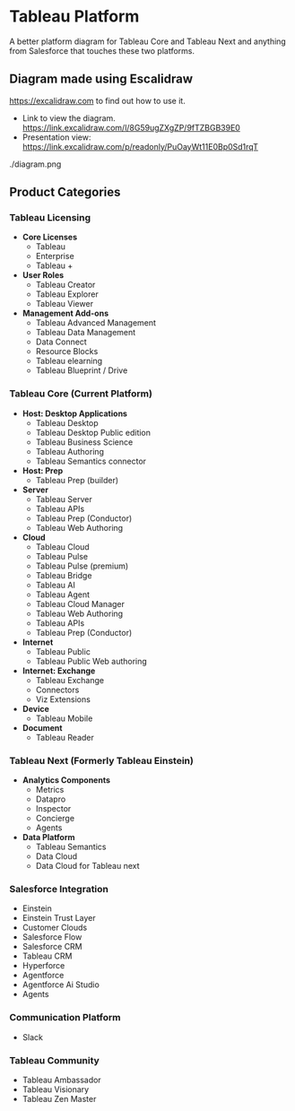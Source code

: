 # Tableau Platform
A better platform diagram for Tableau Core and Tableau Next and anything from Salesforce that touches these two platforms.

## Diagram made using Escalidraw
https://excalidraw.com to find out how to use it. 

 - Link to view the diagram. https://link.excalidraw.com/l/8G59ugZXgZP/9fTZBGB39E0 
 - Presentation view: https://link.excalidraw.com/p/readonly/PuOayWt11E0Bp0Sd1rqT

./diagram.png


## Product Categories

### Tableau Licensing
- **Core Licenses**
  - Tableau
  - Enterprise
  - Tableau +
- **User Roles**
  - Tableau Creator
  - Tableau Explorer
  - Tableau Viewer
- **Management Add-ons**
  - Tableau Advanced Management
  - Tableau Data Management
  - Data Connect
  - Resource Blocks
  - Tableau elearning
  - Tableau Blueprint / Drive

### Tableau Core (Current Platform)
- **Host: Desktop Applications**
  - Tableau Desktop
  - Tableau Desktop Public edition
  - Tableau Business Science
  - Tableau Authoring
  - Tableau Semantics connector
- **Host: Prep**
  - Tableau Prep (builder)
- **Server**
  - Tableau Server
  - Tableau APIs
  - Tableau Prep (Conductor)
  - Tableau Web Authoring
- **Cloud**
  - Tableau Cloud
  - Tableau Pulse
  - Tableau Pulse (premium)
  - Tableau Bridge
  - Tableau AI
  - Tableau Agent
  - Tableau Cloud Manager
  - Tableau Web Authoring
  - Tableau APIs
  - Tableau Prep (Conductor)
- **Internet**
  - Tableau Public
  - Tableau Public Web authoring
- **Internet: Exchange**
  - Tableau Exchange
  - Connectors
  - Viz Extensions
- **Device**
  - Tableau Mobile
- **Document**
  - Tableau Reader

### Tableau Next (Formerly Tableau Einstein)
- **Analytics Components**
  - Metrics
  - Datapro
  - Inspector
  - Concierge
  - Agents
- **Data Platform**
  - Tableau Semantics
  - Data Cloud
  - Data Cloud for Tableau next

### Salesforce Integration
- Einstein
- Einstein Trust Layer
- Customer Clouds
- Salesforce Flow
- Salesforce CRM
- Tableau CRM
- Hyperforce
- Agentforce
- Agentforce Ai Studio
- Agents

### Communication Platform
- Slack

### Tableau Community
- Tableau Ambassador
- Tableau Visionary
- Tableau Zen Master
